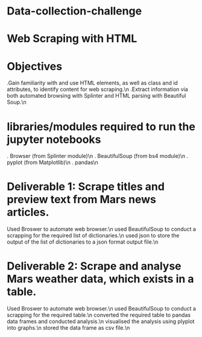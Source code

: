 # Data-collection-challenge
# Web Scraping with HTML
# Objectives
.Gain familiarity with and use HTML elements, as well as class and id attributes, to identify content for web scraping.\n
.Extract information via both automated browsing with Splinter and HTML parsing with Beautiful Soup.\n
# libraries/modules required to run the jupyter notebooks
. Browser (from Splinter module)\n
. BeautifulSoup (from bs4 module)\n
. pyplot (from Matplotlib)\n
. pandas\n
# Deliverable 1: Scrape titles and preview text from Mars news articles.
Used Broswer to automate web browser.\n
used BeautifulSoup to conduct a scrapping for the required list of dictionaries.\n
used json to store the output of the list of dictionaries to a json format output file.\n
# Deliverable 2: Scrape and analyse Mars weather data, which exists in a table.
Used Broswer to automate web browser.\n
used BeautifulSoup to conduct a scrapping for the required table.\n
converted the required table to pandas data frames and conducted analysis.\n
visualised the analysis using plyplot into graphs.\n
stored the data frame as csv file.\n
